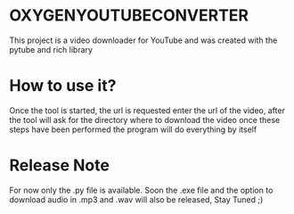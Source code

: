 # OXYGENYOUTUBECONVERTER
This project is a video downloader for YouTube and was created with the pytube and rich library

# How to use it?
Once the tool is started, the url is requested enter the url of the video, after the tool will ask for the directory where to download the video once these steps have been performed the program will do everything by itself

# Release Note
For now only the .py file is available. Soon the .exe file and the option to download audio in .mp3 and .wav 
will also be released, Stay Tuned ;)
